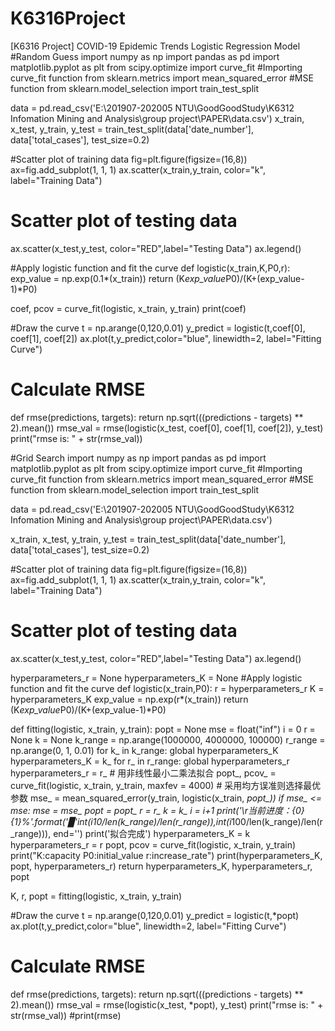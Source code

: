 # K6316Project
[K6316 Project] COVID-19 Epidemic Trends
Logistic Regression Model
#Random Guess
import numpy as np 
import pandas as pd 
import matplotlib.pyplot as plt 
from scipy.optimize import curve_fit #Importing curve_fit function
from sklearn.metrics import mean_squared_error #MSE function
from sklearn.model_selection import train_test_split

data = pd.read_csv('E:\\201907-202005 NTU\\GoodGoodStudy\\K6312 Infomation Mining and Analysis\\group project\\PAPER\\data.csv')
x_train, x_test, y_train, y_test = train_test_split(data['date_number'], data['total_cases'], test_size=0.2) 

#Scatter plot of training data
fig=plt.figure(figsize=(16,8))
ax=fig.add_subplot(1, 1, 1)
ax.scatter(x_train,y_train, color="k", label="Training Data")
# Scatter plot of testing data
ax.scatter(x_test,y_test, color="RED",label="Testing Data") 
ax.legend()

#Apply logistic function and fit the curve
def logistic(x_train,K,P0,r): 
    exp_value = np.exp(0.1*(x_train))
    return (K*exp_value*P0)/(K+(exp_value-1)*P0)

coef, pcov = curve_fit(logistic, x_train, y_train)
print(coef) 

#Draw the curve
t = np.arange(0,120,0.01)
y_predict = logistic(t,coef[0], coef[1], coef[2])
ax.plot(t,y_predict,color="blue", linewidth=2, label="Fitting Curve") 

# Calculate RMSE
def rmse(predictions, targets):
    return np.sqrt(((predictions - targets) ** 2).mean())
rmse_val = rmse(logistic(x_test, coef[0], coef[1], coef[2]), y_test)
print("rmse is: " + str(rmse_val))

#Grid Search
import numpy as np 
import pandas as pd 
import matplotlib.pyplot as plt 
from scipy.optimize import curve_fit #Importing curve_fit function
from sklearn.metrics import mean_squared_error #MSE function
from sklearn.model_selection import train_test_split

data = pd.read_csv('E:\\201907-202005 NTU\\GoodGoodStudy\\K6312 Infomation Mining and Analysis\\group project\\PAPER\\data.csv')



x_train, x_test, y_train, y_test = train_test_split(data['date_number'], data['total_cases'], test_size=0.2) 


#Scatter plot of training data
fig=plt.figure(figsize=(16,8))
ax=fig.add_subplot(1, 1, 1)
ax.scatter(x_train,y_train, color="k", label="Training Data")
# Scatter plot of testing data
ax.scatter(x_test,y_test, color="RED",label="Testing Data") 
ax.legend()

hyperparameters_r = None
hyperparameters_K = None
#Apply logistic function and fit the curve
def logistic(x_train,P0): 
    r = hyperparameters_r
    K = hyperparameters_K
    exp_value = np.exp(r*(x_train))
    return (K*exp_value*P0)/(K+(exp_value-1)*P0)


def fitting(logistic, x_train, y_train):
    popt = None
    mse = float("inf")
    i = 0
    r = None
    k = None
    k_range = np.arange(1000000, 4000000, 100000)
    r_range = np.arange(0, 1, 0.01)
    for k_ in k_range:
        global hyperparameters_K
        hyperparameters_K = k_
        for r_ in r_range:
            global hyperparameters_r
            hyperparameters_r = r_
            # 用非线性最小二乘法拟合
            popt_, pcov_ = curve_fit(logistic, x_train, y_train, maxfev = 4000)
            # 采用均方误准则选择最优参数
            mse_ = mean_squared_error(y_train, logistic(x_train, *popt_))
            if mse_ <= mse:
                mse = mse_
                popt = popt_
                r = r_
                k = k_
            i = i+1
            print('\r当前进度：{0}{1}%'.format('▉'*int(i*10/len(k_range)/len(r_range)),int(i*100/len(k_range)/len(r_range))), end='')
    print('拟合完成')
    hyperparameters_K = k
    hyperparameters_r = r
    popt, pcov = curve_fit(logistic, x_train, y_train)
    print("K:capacity  P0:initial_value   r:increase_rate")
    print(hyperparameters_K, popt, hyperparameters_r)
    return hyperparameters_K, hyperparameters_r, popt

K, r, popt = fitting(logistic, x_train, y_train)

#Draw the curve
t = np.arange(0,120,0.01)
y_predict = logistic(t,*popt)
ax.plot(t,y_predict,color="blue", linewidth=2, label="Fitting Curve") 


# Calculate RMSE
def rmse(predictions, targets):
    return np.sqrt(((predictions - targets) ** 2).mean())
rmse_val = rmse(logistic(x_test, *popt), y_test)
print("rmse is: " + str(rmse_val))
#print(rmse)
